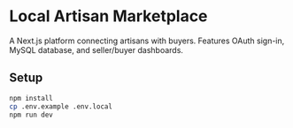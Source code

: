# Local Artisan Marketplace

A Next.js platform connecting artisans with buyers. Features OAuth sign-in, MySQL database, and seller/buyer dashboards.

## Setup
```bash
npm install
cp .env.example .env.local
npm run dev
```

